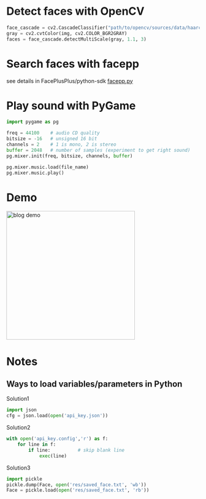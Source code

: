 # Detect faces with OpenCV
```python
face_cascade = cv2.CascadeClassifier("path/to/opencv/sources/data/haarcascades/haarcascade_frontalface_alt.xml")
gray = cv2.cvtColor(img, cv2.COLOR_BGR2GRAY)
faces = face_cascade.detectMultiScale(gray, 1.1, 3)

```
# Search faces with facepp

see details in FacePlusPlus/python-sdk [facepp.py](https://github.com/FacePlusPlus/python-sdk/blob/master/python-sdk/facepp.py)
# Play sound with PyGame
```python
import pygame as pg

freq = 44100    # audio CD quality
bitsize = -16   # unsigned 16 bit
channels = 2    # 1 is mono, 2 is stereo
buffer = 2048   # number of samples (experiment to get right sound)
pg.mixer.init(freq, bitsize, channels, buffer)

pg.mixer.music.load(file_name)
pg.mixer.music.play()
```
# Demo
<img src="https://wx3.sinaimg.cn/mw690/9f1c5669ly1fk7if7yrgkg20f40hqb2c.gif" width="335px" alt="blog demo"/>

# Notes
## Ways to load variables/parameters in Python
Solution1

```python
import json
cfg = json.load(open('api_key.json'))
```

Solution2
```python
with open('api_key.config','r') as f:
    for line in f:
        if line:          # skip blank line
            exec(line)
```

Solution3
```python
import pickle
pickle.dump(Face, open('res/saved_face.txt', 'wb'))
Face = pickle.load(open('res/saved_face.txt', 'rb'))

```
